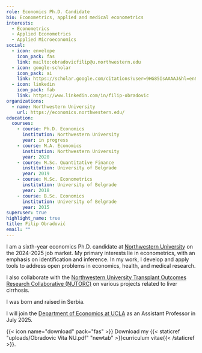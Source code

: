 ```yaml
---
role: Economics Ph.D. Candidate
bio: Econometrics, applied and medical econometrics
interests:
  - Econometrics
  - Applied Econometrics
  - Applied Microeconomics
social:
  - icon: envelope
    icon_pack: fas
    link: mailto:obradovicfilip@u.northwestern.edu
  - icon: google-scholar
    icon_pack: ai
    link: https://scholar.google.com/citations?user=9HG85IsAAAAJ&hl=en&oi=ao
  - icon: linkedin
    icon_pack: fab
    link: https://www.linkedin.com/in/filip-obradovic
organizations:
  - name: Northwestern University
    url: https://economics.northwestern.edu/
education:
  courses:
    - course: Ph.D. Economics
      institution: Northwestern University
      year: in progress
    - course: M.A. Economics
      institution: Northwestern University
      year: 2020
    - course: M.Sc. Quantitative Finance
      institution: University of Belgrade
      year: 2019
    - course: M.Sc. Econometrics
      institution: University of Belgrade
      year: 2018
    - course: B.Sc. Economics
      institution: University of Belgrade
      year: 2015
superuser: true
highlight_name: true
title: Filip Obradović
email: ""
---
```

I am a sixth-year economics Ph.D. candidate at [Northwestern University](https://economics.northwestern.edu/) on the 2024-2025 job market. My primary interests lie in econometrics, with an emphasis on identification and inference. In my work, I develop and apply tools to address open problems in economics, health, and medical research.

I also collaborate with the [Northwestern University Transplant Outcomes Research Collaborative (NUTORC)](https://www.feinberg.northwestern.edu/sites/nutorc/index.html) on various projects related to liver cirrhosis.

I was born and raised in Serbia.

I will join the [Department of Economics at UCLA](https://economics.ucla.edu/) as an Assistant Professor in July 2025. 

{{< icon name="download" pack="fas" >}} Download my {{< staticref "uploads/Obradovic Vita NU.pdf" "newtab" >}}curriculum vitae{{< /staticref >}}.
